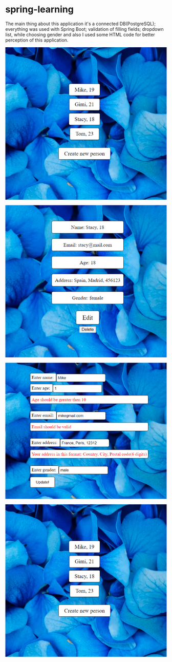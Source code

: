 # spring-learning
The main thing about this application it's a connected DB(PostgreSQL); everything was used with Spring Boot; validation of filling fields;
dropdown list, while choosing gender and also I used some HTML code for better perception of this application.

![List of registered people](screenshots/ShowPage.png)

![You can check info about person and delete person](screenshots/PersonInfo.png)

![Update info about person](screenshots/Updating.png)

![And create new person](screenshots/ShowPage.png)
